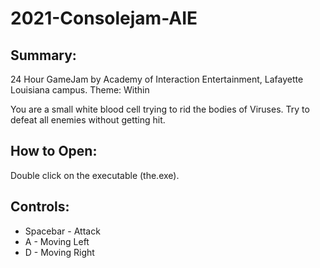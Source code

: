 # 2021-Consolejam-AIE
## Summary:
24 Hour GameJam by Academy of Interaction Entertainment, Lafayette Louisiana campus. Theme: Within

You are a small white blood cell trying to rid the bodies of Viruses. Try to defeat all enemies without getting hit.

## How to Open:
Double click on the executable (the.exe).

## Controls:

* Spacebar - Attack
* A - Moving Left
* D - Moving Right
